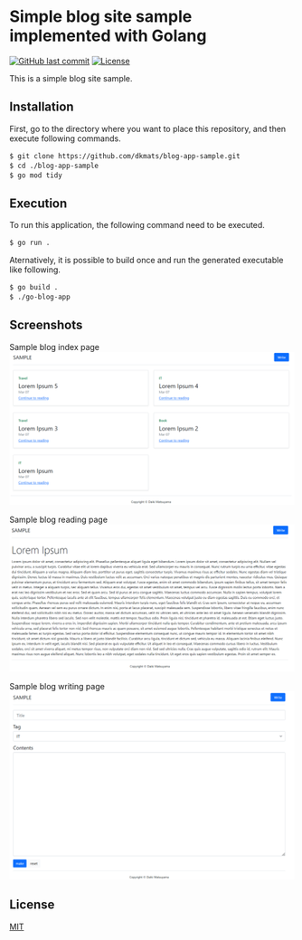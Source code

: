 # Simple blog site sample implemented with Golang

[![GitHub last commit](https://img.shields.io/github/last-commit/dkmats/go-blog-app.svg)](https://github.com/dkmats/go-blog-app)
[![License](http://img.shields.io/badge/license-mit-blue.svg)](https://github.com/dkmats/go-blog-app/blob/main/LICENSE)

This is a simple blog site sample.

## Installation

First, go to the directory where you want to place this repository, and then execute following commands.
```bash
$ git clone https://github.com/dkmats/blog-app-sample.git
$ cd ./blog-app-sample
$ go mod tidy
```

## Execution

To run this application, the following command need to be executed.
```bash
$ go run .
```

Aternatively, it is possible to build once and run the generated executable like following.
```bash
$ go build .
$ ./go-blog-app
```

## Screenshots
Sample blog index page
![Index page image](image/home.png)

Sample blog reading page
![Reading page image](image/read.png)

Sample blog writing page
![Writing page image](image/write.png)

## License

[MIT](LICENSE)
